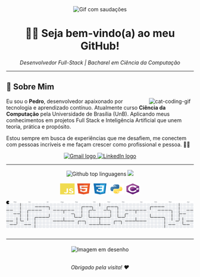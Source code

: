 <div align="center">
  <img src="https://media1.giphy.com/media/v1.Y2lkPTc5MGI3NjExeWk2MGhnNjBkMjF5azNzdWd6cndiYWthdzRoNWZsbGIwdnpnM2lybyZlcD12MV9pbnRlcm5hbF9naWZfYnlfaWQmY3Q9Zw/26xBwdIuRJiAIqHwA/giphy.gif" width="100" alt="Gif com saudações" />
</div>

<h1 align="center"> 👨‍💻 Seja bem-vindo(a) ao meu GitHub! </h1> 
<p align="center"><i>Desenvolvedor Full-Stack | Bacharel em Ciência da Computação

</i></p>

---

## 🌟 Sobre Mim

<img align="right" alt="cat-coding-gif" src="https://media.giphy.com/media/JIX9t2j0ZTN9S/giphy.gif" width="120" />

Eu sou o **Pedro**, desenvolvedor apaixonado por tecnologia e aprendizado contínuo. Atualmente curso **Ciência da Computação** pela Universidade de Brasília (UnB). Aplicando meus conhecimentos em projetos Full Stack e Inteligência Artificial que unem teoria, prática e propósito.

Estou sempre em busca de experiências que me desafiem, me conectem com pessoas incríveis e me façam crescer como profissional e pessoa. 🤝✨

<div align="center">
  <a href="mailto:pedrosilv1512@gmail.com">
    <img src="https://img.shields.io/static/v1?message=Gmail&logo=gmail&label=&color=FF6584&logoColor=white&labelColor=&style=for-the-badge" height="35" alt="Gmail logo" />
  </a> 
  <a href="https://www.linkedin.com/in/pedro-henrique-silva-sousa/">
    <img src="https://img.shields.io/static/v1?message=LinkedIn&logo=linkedin&label=&color=0077B5&logoColor=white&labelColor=&style=for-the-badge" height="35" alt="LinkedIn logo" />
  </a>
</div>

---

<div align="center">
  <img src="https://github-readme-stats.vercel.app/api/top-langs/?username=pedrosilv1514&layout=compact&langs_count=20&theme=tokyonight" alt="Github top linguagens"/>
  <img height="180em" src="https://github-readme-stats.vercel.app/api?username=pedrosilv1514&show_icons=true&theme=radical&include_all_commits=true&count_private=true"/>

  <div style="display: inline_block"><br>
    <img align="center" alt="Js" height="30" width="40" src="https://raw.githubusercontent.com/devicons/devicon/master/icons/javascript/javascript-plain.svg">
    <img align="center" alt="HTML" height="30" width="40" src="https://raw.githubusercontent.com/devicons/devicon/master/icons/html5/html5-original.svg">
    <img align="center" alt="CSS" height="30" width="40" src="https://raw.githubusercontent.com/devicons/devicon/master/icons/css3/css3-original.svg">
    <img align="center" alt="Python" height="30" width="40" src="https://raw.githubusercontent.com/devicons/devicon/master/icons/python/python-original.svg">
    <img align="center" alt="C-sharp" height="30" width="40" src="https://raw.githubusercontent.com/devicons/devicon/master/icons/csharp/csharp-original.svg">
  </div>
  
 
</div>




<br>

<picture>
  <source media="(prefers-color-scheme: dark)" srcset="https://raw.githubusercontent.com/pedrosilv1514/pedrosilv1514/output/pacman-contribution-graph-dark.svg">
  <source media="(prefers-color-scheme: light)" srcset="https://raw.githubusercontent.com/pedrosilv1514/pedrosilv1514/output/pacman-contribution-graph.svg">
  <img alt="pacman contribution graph" src="https://raw.githubusercontent.com/pedrosilv1514/pedrosilv1514/output/pacman-contribution-graph.svg">
</picture>

###
---

<!---
<img align="right" src="https://media0.giphy.com/media/v1.Y2lkPTc5MGI3NjExdm5ldGlrdDR2dDlyaTI3eHpueGNsbTl5cTRoazJ2N2p2MTJ6ZHQ2ZCZlcD12MV9pbnRlcm5hbF9naWZfYnlfaWQmY3Q9Zw/AsuCf15CIj0Va/giphy.gif" width="150" alt="Naruto hokage" />

> _"Enquanto você estiver com vontade de correr atrás dos seus sonhos... ninguém poderá te parar."_ 🧡  
> — **Naruto Uzumaki**
<br>

---
-->
<div align="center">
  <img align="middle" src="https://github.com/user-attachments/assets/2b12abaf-e288-4f33-9c7c-5cb8f77be9e3" width="350" alt="Imagem em desenho" />
</div>
<br>
<p align="center"><i>Obrigado pela visita! ❤️</i></p>


